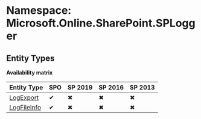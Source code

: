 # Namespace: Microsoft.Online.SharePoint.SPLogger

## Entity Types

**Availability matrix**

Entity Type | SPO | SP 2019 | SP 2016 | SP 2013
----------|-----|---------|---------|--------
[LogExport](./EntityTypes/LogExport.md) | ✔ | ✖ | ✖ | ✖
[LogFileInfo](./EntityTypes/LogFileInfo.md) | ✔ | ✖ | ✖ | ✖
